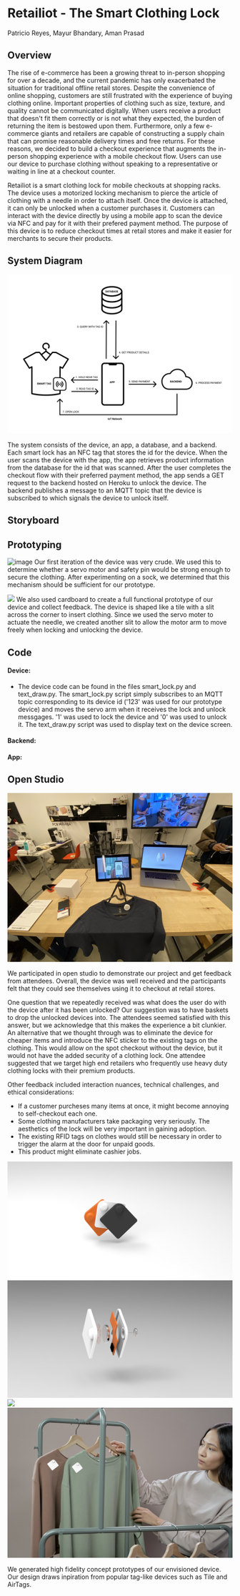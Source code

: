 # Retailiot - The Smart Clothing Lock
Patricio Reyes, Mayur Bhandary, Aman Prasad
## Overview
The rise of e-commerce has been a growing threat to in-person shopping for over a decade, and the current pandemic has only exacerbated the situation for traditional offline retail stores. Despite the convenience of online shopping, customers are still frustrated with the experience of buying clothing online. Important properties of clothing such as size, texture, and quality cannot be communicated digitally. When users receive a product that doesn't fit them correctly or is not what they expected, the burden of returning the item is bestowed upon them. Furthermore, only a few e-commerce giants and retailers are capable of constructing a supply chain that can promise reasonable delivery times and free returns. For these reasons, we decided to build a checkout experience that augments the in-person shopping experience with a mobile checkout flow. Users can use our device to purchase clothing without speaking to a representative or waiting in line at a checkout counter.  

Retailiot is a smart clothing lock for mobile checkouts at shopping racks. The device uses a motorized locking mechanism to pierce the article of clothing with a needle in order to attach itself. Once the device is attached, it can only be unlocked when a customer purchases it. Customers can interact with the device directly by using a mobile app to scan the device via NFC and pay for it with their prefered payment method. The purpose of this device is to reduce checkout times at retail stores and make it easier for merchants to secure their products.  

## System Diagram
<img src="./images/diagram.jpg">

The system consists of the device, an app, a database, and a backend. Each smart lock has an NFC tag that stores the id for the device. When the user scans the device with the app, the app retrieves product information from the database for the id that was scanned. After the user completes the checkout flow with their preferred payment method, the app sends a GET request to the backend hosted on Heroku to unlock the device. The backend publishes a message to an MQTT topic that the device is subscribed to which signals the device to unlock itself. 

## Storyboard

## Prototyping

![image](https://user-images.githubusercontent.com/29494260/145903745-2df20ec6-af7e-4dc6-9c03-055805cfb184.png)
Our first iteration of the device was very crude. We used this to determine whether a servo motor and safety pin would be strong enough to secure the clothing. After experimenting on a sock, we determined that this mechanism should be sufficient for our prototype.  

<img src="./images/prototype.gif">
We also used cardboard to create a full functional prototype of our device and collect feedback. The device is shaped like a tile with a slit across the corner to insert clothing. Since we used the servo moter to actuate the needle, we created another slit to allow the motor arm to move freely when locking and unlocking the device. 


## Code

#### Device:
- The device code can be found in the files smart_lock.py and text_draw.py. The smart_lock.py script simply subscribes to an MQTT topic corresponding to its device id ('123' was used for our prototype device) and moves the servo arm when it receives the lock and unlock messgages. '1' was used to lock the device and '0' was used to unlock it. The text_draw.py script was used to display text on the device screen. 

#### Backend:

#### App:

## Open Studio 
<img src="./images/open_studio.jpg">

We participated in open studio to demonstrate our project and get feedback from attendees. Overall, the device was well received and the participants felt that they could see themselves using it to checkout at retail stores. 

One question that we repeatedly received was what does the user do with the device after it has been unlocked? Our suggestion was to have baskets to drop the unlocked devices into. The attendees seemed satisfied with this answer, but we acknowledge that this makes the experience a bit clunkier. An alternative that we thought through was to eliminate the device for cheaper items and introduce the NFC sticker to the existing tags on the clothing. This would allow on the spot checkout without the device, but it would not have the added security of a clothing lock. One attendee suggested that we target high end retailers who frequently use heavy duty clothing locks with their premium products. 

Other feedback included interaction nuances, technical challenges, and ethical considerations:
- If a customer purcheses many items at once, it might become annoying to self-checkout each one. 
- Some clothing manufacturers take packaging very seriously. The aesthetics of the lock will be very important in gaining adoption. 
- The existing RFID tags on clothes would still be necessary in order to trigger the alarm at the door for unpaid goods. 
- This product might eliminate cashier jobs. 

<img src="./images/render1.png">
<img src="./images/render2.png">
<img src="./images/poster1.png">
<img src="./images/poster2.png">

We generated high fidelity concept prototypes of our envisioned device. Our design draws inpiration from popular tag-like devices such as Tile and AirTags.   


